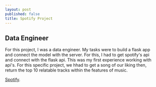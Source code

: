 ```yaml
---
layout: post
published: false
title: Spotify Project
---
```

## Data Engineer
 For this project, I was a data engineer. My tasks were to build a flask app and connect the model with the server. For this, I had to get spotify's api and connect with the flask api. This was my first experience working with api's. For this specific project, we hhad to get a song of our liking then, return the top 10 relatable tracks within the features of music. 

 [Spotify](https://bw-spotify-song-suggester-2-web-ui.netlify.app/). 

